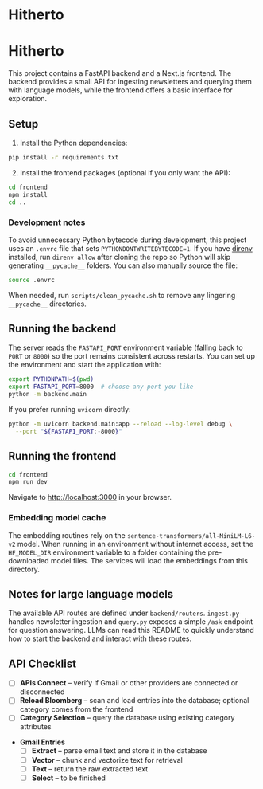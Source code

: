 # Hitherto
# Hitherto

This project contains a FastAPI backend and a Next.js frontend. The backend
provides a small API for ingesting newsletters and querying them with language
models, while the frontend offers a basic interface for exploration.

## Setup

1. Install the Python dependencies:

```bash
pip install -r requirements.txt
```

2. Install the frontend packages (optional if you only want the API):

```bash
cd frontend
npm install
cd ..
```

### Development notes

To avoid unnecessary Python bytecode during development, this project
uses an `.envrc` file that sets `PYTHONDONTWRITEBYTECODE=1`.
If you have [direnv](https://direnv.net/) installed, run `direnv allow`
after cloning the repo so Python will skip generating `__pycache__`
folders. You can also manually source the file:

```bash
source .envrc
```

When needed, run `scripts/clean_pycache.sh` to remove any lingering
`__pycache__` directories.

## Running the backend

The server reads the `FASTAPI_PORT` environment variable (falling back to
`PORT` or `8000`) so the port remains consistent across restarts. You can set up
the environment and start the application with:

```bash
export PYTHONPATH=$(pwd)
export FASTAPI_PORT=8000  # choose any port you like
python -m backend.main
```

If you prefer running `uvicorn` directly:

```bash
python -m uvicorn backend.main:app --reload --log-level debug \
  --port "${FASTAPI_PORT:-8000}"
```

## Running the frontend

```bash
cd frontend
npm run dev
```

Navigate to <http://localhost:3000> in your browser.

### Embedding model cache

The embedding routines rely on the
`sentence-transformers/all-MiniLM-L6-v2` model. When running in an
environment without internet access, set the `HF_MODEL_DIR` environment
variable to a folder containing the pre-downloaded model files. The
services will load the embeddings from this directory.

## Notes for large language models

The available API routes are defined under `backend/routers`. `ingest.py`
handles newsletter ingestion and `query.py` exposes a simple `/ask` endpoint for
question answering. LLMs can read this README to quickly understand how to start
the backend and interact with these routes.

## API Checklist

- [ ] **APIs Connect** – verify if Gmail or other providers are connected or disconnected
- [ ] **Reload Bloomberg** – scan and load entries into the database; optional category comes from the frontend
- [ ] **Category Selection** – query the database using existing category attributes
- **Gmail Entries**
  - [ ] **Extract** – parse email text and store it in the database
  - [ ] **Vector** – chunk and vectorize text for retrieval
  - [ ] **Text** – return the raw extracted text
  - [ ] **Select** – to be finished
